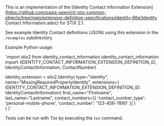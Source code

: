 This is an implementation of the [Identity Contact Information Extension](https://github.com/oasis-open/cti-stix-common-objects/tree/main/extension-definition-specifications/identity-66e/Identity Contact Information.adoc) for STIX 2.1. 

See example Identity Contact definitions (JSON) using this extension in the `/examples` subdirectory.

Example Python usage:

`import stix2
from identity_contact_information.identity_contact_information import (IDENTITY_CONTACT_INFORMATION_EXTENSION_DEFINITION_ID, 
                                                                IdentityContactInformation, ContactNumber)

identity_extension = stix2.Identity(
    type="identity",
    name="MissingRequiredPropertyIdentity",
    extensions={
        IDENTITY_CONTACT_INFORMATION_EXTENSION_DEFINITION_ID: IdentityContactInformation(
            first_name="FIrstname",
            last_name="Lastname",
            contact_numbers=[{
                'contact_number_type': 'personal-mobile-phone',
                'contact_number': '123-456-7890'
            }]
        )  
    }
)`

Tests can be run with Tox by executing the `tox` command.